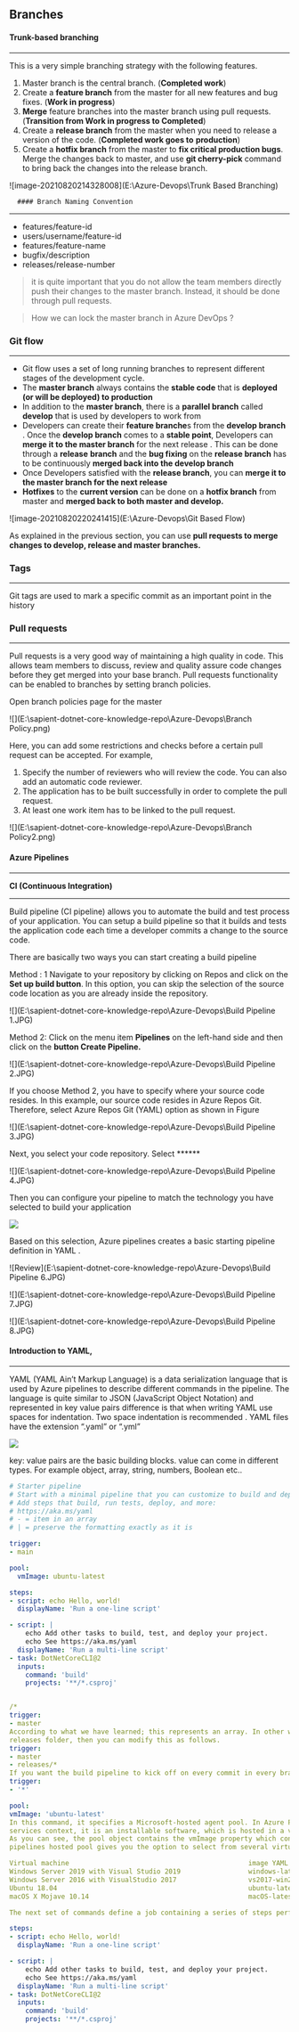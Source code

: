 

## Branches

#### Trunk-based branching

----

This is a very simple branching strategy with the following features.
1. Master branch is the central branch. (**Completed work**)
2. Create a **feature branch** from the master for all new features and bug fixes. (**Work in progress**)
3. **Merge** feature branches into the master branch using pull requests. (**Transition from Work in progress to Completed**)
4. Create a **release branch** from the master when you need to release a version of the code. (**Completed work goes to**
**production**)
5. Create a **hotfix branch** from the master to **fix critical production bugs**. Merge the changes back to master, and use **git cherry-pick** command to bring back the changes into the release branch.

![image-20210820214328008](E:\Azure-Devops\Trunk Based Branching)

      #### Branch Naming Convention

----

- features/feature-id
- users/username/feature-id
- features/feature-name
- bugfix/description
- releases/release-number

> it is quite important that you do not allow the team members directly push their changes to the master branch. Instead, it should be done through pull requests.

> How we can lock the master branch  in Azure DevOps ?



### Git flow

----

- Git flow uses a set of long running branches to represent different stages of the development cycle.
- The **master branch** always contains the **stable code** that is **deployed (or will be deployed) to production**
- In addition to the **master branch**, there is a **parallel branch** called **develop** that is used by developers to
  work from
- Developers can create their **feature branche**s from the **develop branch** . Once the **develop branch** comes to a **stable point**, Developers  can **merge it to the master branch** for the next release . This can be done through a **release**
  **branch** and the **bug fixing** on the **release branch** has to be continuously **merged back into the develop branch**
- Once Developers satisfied with the **release branch**, you can **merge it to the master branch for the next release**
- **Hotfixes** to the **current version** can be done on a **hotfix branch** from master and **merged back to both master and develop.**

![image-20210820220241415](E:\Azure-Devops\Git Based Flow)

As explained in the previous section, you can use **pull requests to merge changes to develop, release and master branches.**



### Tags

----

Git tags are used to mark a specific commit as an important point in the history



### Pull requests

---

Pull requests is a very good way of maintaining a high quality in code. This allows team members  to discuss, review and quality assure  code changes before they get merged into your base branch. Pull requests functionality can be enabled to branches by setting branch policies.

Open branch policies page for the master

![](E:\sapient-dotnet-core-knowledge-repo\Azure-Devops\Branch Policy.png)



Here, you can add some restrictions and checks before a certain pull request
can be accepted. For example,

1. Specify the number of reviewers who will review the code. You
can also add an automatic code reviewer.
2. The application has to be built successfully in order to complete
the pull request.
3. At least one work item has to be linked to the pull request.

![](E:\sapient-dotnet-core-knowledge-repo\Azure-Devops\Branch Policy2.png)



#### Azure Pipelines

-----

**CI (Continuous Integration)**

----

Build pipeline (CI pipeline) allows you to automate the build and test process of your application. You can setup a build pipeline so that it builds and tests the application code each time a developer commits a change to the source code.

There are basically two ways you can start creating a build pipeline

Method : 1 Navigate to your repository by clicking on Repos and click on the **Set up build button**. In this option, you can skip the selection of the source code location as you are already inside the repository.



![](E:\sapient-dotnet-core-knowledge-repo\Azure-Devops\Build Pipeline 1.JPG)

Method 2: Click on the menu item **Pipelines** on the left-hand side and then click on the **button Create Pipeline.**

![](E:\sapient-dotnet-core-knowledge-repo\Azure-Devops\Build Pipeline 2.JPG)

If you choose Method 2, you have to specify where your source code resides. In this example, our source code resides in Azure Repos Git. Therefore, select Azure Repos Git (YAML) option as shown in Figure

![](E:\sapient-dotnet-core-knowledge-repo\Azure-Devops\Build Pipeline 3.JPG)



Next, you select your code repository. Select  ****** <Repository> 

![](E:\sapient-dotnet-core-knowledge-repo\Azure-Devops\Build Pipeline 4.JPG)



Then you can configure your pipeline to match the technology you have selected to build your application 

![](E:\sapient-dotnet-core-knowledge-repo\Azure-Devops\BuildPipeline5.JPG)

Based on this selection, Azure pipelines creates a basic starting pipeline definition in YAML .

![Review](E:\sapient-dotnet-core-knowledge-repo\Azure-Devops\Build Pipeline 6.JPG)





![](E:\sapient-dotnet-core-knowledge-repo\Azure-Devops\Build Pipeline 7.JPG)

![](E:\sapient-dotnet-core-knowledge-repo\Azure-Devops\Build Pipeline 8.JPG)



#### Introduction to YAML,

-----

YAML (YAML Ain’t Markup Language) is a data serialization language that is used by Azure pipelines to describe different commands in the pipeline. The language is quite similar to JSON (JavaScript Object Notation) and represented in key value pairs  difference is that when writing YAML use spaces for indentation.  Two space indentation is recommended . YAML files have the extension “.yaml” or “.yml”



![](E:\sapient-dotnet-core-knowledge-repo\Azure-Devops\Yaml.JPG)

key: value pairs are the basic building blocks. value can come in different types. For example object, array, string, numbers, Boolean etc..

```yaml
# Starter pipeline
# Start with a minimal pipeline that you can customize to build and deploy your code.
# Add steps that build, run tests, deploy, and more:
# https://aka.ms/yaml
# - = item in an array
# | = preserve the formatting exactly as it is

trigger:
- main

pool:
  vmImage: ubuntu-latest

steps:
- script: echo Hello, world!
  displayName: 'Run a one-line script'

- script: |
    echo Add other tasks to build, test, and deploy your project.
    echo See https://aka.ms/yaml
  displayName: 'Run a multi-line script'
- task: DotNetCoreCLI@2
  inputs:
    command: 'build'
    projects: '**/*.csproj'


/*
trigger:
- master
According to what we have learned; this represents an array. In other words, an array of triggers. Basically, we want to trigger our build pipeline each time a developer checks in new code changes to the master branch. Assume, you want to run the build pipeline on all the release branches located under the
releases folder, then you can modify this as follows.
trigger:
- master
- releases/*
If you want the build pipeline to kick off on every commit in every branch, then you can set it as follows.
trigger:
- '*'

pool:
vmImage: 'ubuntu-latest'
In this command, it specifies a Microsoft-hosted agent pool. In Azure Pipelines, the name of this pool is Azure Pipelines. An agent pool is used to organize build agents.A build agent can be considered as the heart of the build pipeline, which performs all the jobs defined in the build pipeline. In an Azure DevOps
services context, it is an installable software, which is hosted in a virtual machine.
As you can see, the pool object contains the vmImage property which contains the value ‘ubuntu-latest’. This means that we want to run our build pipeline in a build agent hosted in an Ubuntu virtual machine. Azure
pipelines hosted pool gives you the option to select from several virtual machine images.

Virtual machine											 	image YAML label
Windows Server 2019 with Visual Studio 2019					windows-latest OR windows-2019
Windows Server 2016 with VisualStudio 2017					vs2017-win2016
Ubuntu 18.04 												ubuntu-latest OR ubuntu-18.04                  Ubuntu 16.04												   ubuntu-16.04
macOS X Mojave 10.14 										macOS-latest OR macOS-10.14

The next set of commands define a job containing a series of steps performed by the agent. These steps are all about building the application

steps:
- script: echo Hello, world!
  displayName: 'Run a one-line script'

- script: |
    echo Add other tasks to build, test, and deploy your project.
    echo See https://aka.ms/yaml
  displayName: 'Run a multi-line script'
- task: DotNetCoreCLI@2
  inputs:
    command: 'build'
    projects: '**/*.csproj'
    

```

